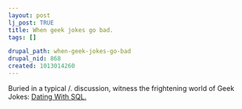 ```yaml
--- 
layout: post
lj_post: TRUE
title: When geek jokes go bad.
tags: []

drupal_path: when-geek-jokes-go-bad
drupal_nid: 868
created: 1013014260
---
```

Buried in a typical /. discussion, witness the frightening world of Geek Jokes: <a href="http://slashdot.org/comments.pl?sid=27471&cid=2963641">Dating With SQL.</a>
